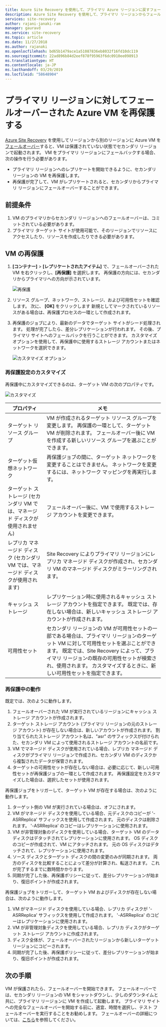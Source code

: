 ```yaml
---
title: Azure Site Recovery を使用して、プライマリ Azure リージョンに戻すフェールオーバーされた Azure VM を再保護する | Microsoft Docs
description: Azure Site Recovery を使用して、プライマリ リージョンからフェールオーバーした後に、セカンダリ リージョン内の Azure VM を再保護する方法について説明します。
services: site-recovery
author: rajani-janaki-ram
manager: gauravd
ms.service: site-recovery
ms.topic: article
ms.date: 11/27/2018
ms.author: rajanaki
ms.openlocfilehash: bd65b1479ace1a51087836eb8032f16fd10dc119
ms.sourcegitcommit: 22ad896b84d2eef878f95963f6dc0910ee098913
ms.translationtype: HT
ms.contentlocale: ja-JP
ms.lasthandoff: 03/29/2019
ms.locfileid: "58648904"
---
```

# <a name="reprotect-failed-over-azure-vms-to-the-primary-region"></a>プライマリ リージョンに対してフェールオーバーされた Azure VM を再保護する


[Azure Site Recovery](site-recovery-overview.md) を使用してリージョンから別のリージョンに Azure VM を[フェールオーバー](site-recovery-failover.md)すると、VM は保護されていない状態でセカンダリ リージョンで起動されます。 VM をプライマリ リージョンにフェールバックする場合、次の操作を行う必要があります。

- プライマリ リージョンへのレプリケートを開始できるように、セカンダリ リージョンの VM を再保護します。
- 再保護が完了して、VM がレプリケートされると、セカンダリからプライマリ リージョンにフェールオーバーすることができます。

## <a name="prerequisites"></a>前提条件
1. VM のプライマリからセカンダリ リージョンへのフェールオーバーは、コミットされている必要があります。
2. プライマリ ターゲット サイトが使用可能で、そのリージョンでリソースにアクセスしたり、リソースを作成したりできる必要があります。

## <a name="reprotect-a-vm"></a>VM の再保護

1. **[コンテナー]**  >  **[レプリケートされたアイテム]** で、フェールオーバーされた VM を右クリックし、**[再保護]** を選択します。 再保護の方向には、セカンダリからプライマリへの方向が示されています。

   ![再保護](./media/site-recovery-how-to-reprotect-azure-to-azure/reprotect.png)

2. リソース グループ、ネットワーク、ストレージ、および可用性セットを確認します。 次に、 **[OK]** をクリックします 新規としてマークされているリソースがある場合は、再保護プロセスの一環として作成されます。
3. 再保護のジョブにより、最新のデータでターゲット サイトがシード処理されます。 処理が完了したら、差分レプリケーションが行われます。 その後、プライマリ サイトへのフェールバックを行うことができます。 カスタマイズ オプションを使用して、再保護中に使用するストレージ アカウントまたはネットワークを選択できます。

   ![カスタマイズ オプション](./media/site-recovery-how-to-reprotect-azure-to-azure/customize.png)

### <a name="customize-reprotect-settings"></a>再保護設定のカスタマイズ

再保護中にカスタマイズできるのは、ターゲット VM の次のプロパティです。

![カスタマイズ](./media/site-recovery-how-to-reprotect-azure-to-azure/customizeblade.png)

|プロパティ |メモ  |
|---------|---------|
|ターゲット リソース グループ     | VM が作成されるターゲット リソース グループを変更します。 再保護の一環として、ターゲット VM が削除されます。 フェールオーバー後に VM を作成する新しいリソース グループを選ぶことができます。        |
|ターゲット仮想ネットワーク     | 再保護ジョブの間に、ターゲット ネットワークを変更することはできません。 ネットワークを変更するには、ネットワーク マッピングを再実行します。         |
|ターゲット ストレージ (セカンダリ VM では、マネージド ディスクが使用されません)     | フェールオーバー後に、VM で使用するストレージ アカウントを変更できます。         |
|レプリカ マネージド ディスク (セカンダリ VM では、マネージド ディスクが使用されます)    | Site Recovery によりプライマリ リージョンにレプリカ マネージド ディスクが作成され、セカンダリ VM のマネージド ディスクがミラーリングされます。         |
|キャッシュ ストレージ     | レプリケーション時に使用されるキャッシュ ストレージ アカウントを指定できます。 既定では、存在しない場合は、新しいキャッシュ ストレージ アカウントが作成されます。         |
|可用性セット     |セカンダリ リージョンの VM が可用性セットの一部である場合は、プライマリ リージョンのターゲット VM に対して可用性セットを選ぶことができます。 既定では、Site Recovery によって、プライマリ リージョンの既存の可用性セットが検索され、使用されます。 カスタマイズするときに、新しい可用性セットを指定できます。         |


### <a name="what-happens-during-reprotection"></a>再保護中の動作

既定では、次のように動作します。

1. フェールオーバーされた VM が実行されているリージョンにキャッシュ ストレージ アカウントが作成されます。
2. ターゲット ストレージ アカウント (プライマリ リージョンの元のストレージ アカウント) が存在しない場合は、新しいアカウントが作成されます。 割り当てられたストレージ アカウント名は、"asr" のサフィックスが付けられた、セカンダリ VM によって使用されるストレージ アカウントの名前です。
3. VM でマネージド ディスクが使用されている場合、レプリカ マネージド ディスクがプライマリ リージョンで作成され、セカンダリ VM のディスクから複製されたデータが保管されます。
4. ターゲットの可用性セットが存在しない場合は、必要に応じて、新しい可用性セットが再保護ジョブの一環として作成されます。 再保護設定をカスタマイズした場合は、選択したセットが使用されます。

再保護ジョブをトリガーして、ターゲット VM が存在する場合は、次のように動作します。

1. ターゲット側の VM が実行されている場合は、オフにされます。
2. VM がマネージド ディスクを使用している場合、元ディスクのコピーが '-ASRReplica' サフィックスを使用して作成されます。 元のディスクは削除されます。 '-ASRReplica' のコピーはレプリケーションに使用されます。
3. VM が非管理対象のディスクを使用している場合、ターゲット VM のデータ ディスクはデタッチされてレプリケーションに使用されます。 OS ディスクのコピーが作成されて、VM にアタッチされます。 元の OS ディスクはデタッチされて、レプリケーションに使用されます。
4. ソース ディスクとターゲット ディスクの間の変更のみが同期されます。 両方のディスクを比較することによって差分が計算され、転送されます。 これが完了するまでに数時間かかります。
5. 同期が完了した後、再保護ポリシーに従って、差分レプリケーションが始まり、復旧ポイントが作成されます。

再保護ジョブをトリガーして、ターゲット VM およびディスクが存在しない場合は、次のように動作します。
1. VM がマネージド ディスクを使用している場合、レプリカ ディスクが '-ASRReplica' サフィックスを使用して作成されます。 '-ASRReplica' のコピーはレプリケーションに使用されます。
2. VM が非管理対象ディスクを使用している場合、レプリカ ディスクがターゲット ストレージ アカウントに作成されます。
3. ディスク全体が、フェールオーバーされたリージョンから新しいターゲット リージョンにコピーされます。
4. 同期が完了した後、再保護ポリシーに従って、差分レプリケーションが始まり、復旧ポイントが作成されます。

## <a name="next-steps"></a>次の手順

VM が保護されたら、フェールオーバーを開始できます。 フェールオーバーでは、セカンダリ リージョンの VM をシャットダウンし、少しのダウンタイムと共に、プライマリ リージョンに VM を作成して起動します。 プライマリ サイトへの完全なフェールオーバーを開始する前に、適宜、時間を選択し、テスト フェールオーバーを実行することをお勧めします。 フェールオーバーの詳細については、[こちら](site-recovery-failover.md)を参照してください。
